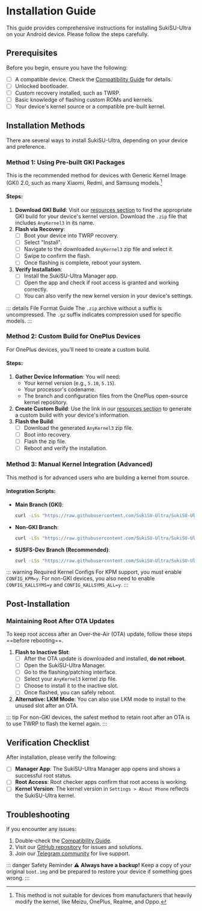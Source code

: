 # Installation Guide

This guide provides comprehensive instructions for installing SukiSU-Ultra on
your Android device. Please follow the steps carefully.

## Prerequisites

Before you begin, ensure you have the following:

- [ ] A compatible device. Check the [Compatibility Guide](./compatibility.md)
      for details.
- [ ] Unlocked bootloader.
- [ ] Custom recovery installed, such as TWRP.
- [ ] Basic knowledge of flashing custom ROMs and kernels.
- [ ] Your device's kernel source or a compatible pre-built kernel.

## Installation Methods

There are several ways to install SukiSU-Ultra, depending on your device and
preference.

### Method 1: Using Pre-built GKI Packages

This is the recommended method for devices with Generic Kernel Image (GKI) 2.0,
such as many Xiaomi, Redmi, and Samsung models.[^1]

[^1]:
    This method is not suitable for devices from manufacturers that heavily
    modify the kernel, like Meizu, OnePlus, Realme, and Oppo.

#### Steps:

1.  **Download GKI Build**: Visit our [resources section](./links.md) to find
    the appropriate GKI build for your device's kernel version. Download the
    `.zip` file that includes `AnyKernel3` in its name.
2.  **Flash via Recovery**:
    - [ ] Boot your device into TWRP recovery.
    - [ ] Select "Install".
    - [ ] Navigate to the downloaded `AnyKernel3` zip file and select it.
    - [ ] Swipe to confirm the flash.
    - [ ] Once flashing is complete, reboot your system.
3.  **Verify Installation**:
    - [ ] Install the SukiSU-Ultra Manager app.
    - [ ] Open the app and check if root access is granted and working
          correctly.
    - [ ] You can also verify the new kernel version in your device's settings.

::: details File Format Guide The `.zip` archive without a suffix is
uncompressed. The `.gz` suffix indicates compression used for specific models.
:::

### Method 2: Custom Build for OnePlus Devices

For OnePlus devices, you'll need to create a custom build.

#### Steps:

1.  **Gather Device Information**: You will need:
    - Your kernel version (e.g., `5.10`, `5.15`).
    - Your processor's codename.
    - The branch and configuration files from the OnePlus open-source kernel
      repository.
2.  **Create Custom Build**: Use the link in our [resources section](./links.md)
    to generate a custom build with your device's information.
3.  **Flash the Build**:
    - [ ] Download the generated `AnyKernel3` zip file.
    - [ ] Boot into recovery.
    - [ ] Flash the zip file.
    - [ ] Reboot and verify the installation.

### Method 3: Manual Kernel Integration (Advanced)

This method is for advanced users who are building a kernel from source.

#### Integration Scripts:

- **Main Branch (GKI)**:
  ```sh [bash]
  curl -LSs "https://raw.githubusercontent.com/SukiSU-Ultra/SukiSU-Ultra/main/kernel/setup.sh" | bash -s main
  ```
- **Non-GKI Branch**:
  ```sh [bash]
  curl -LSs "https://raw.githubusercontent.com/SukiSU-Ultra/SukiSU-Ultra/main/kernel/setup.sh" | bash -s nongki
  ```
- **SUSFS-Dev Branch (Recommended)**:
  ```sh [bash]
  curl -LSs "https://raw.githubusercontent.com/SukiSU-Ultra/SukiSU-Ultra/main/kernel/setup.sh" | bash -s susfs-main
  ```

::: warning Required Kernel Configs For KPM support, you must enable
`CONFIG_KPM=y`. For non-GKI devices, you also need to enable `CONFIG_KALLSYMS=y`
and `CONFIG_KALLSYMS_ALL=y`. :::

## Post-Installation

### Maintaining Root After OTA Updates

To keep root access after an Over-the-Air (OTA) update, follow these steps
==before rebooting==.

1.  **Flash to Inactive Slot**:
    - [ ] After the OTA update is downloaded and installed, **do not reboot**.
    - [ ] Open the SukiSU-Ultra Manager.
    - [ ] Go to the flashing/patching interface.
    - [ ] Select your `AnyKernel3` kernel zip file.
    - [ ] Choose to install it to the inactive slot.
    - [ ] Once flashed, you can safely reboot.
2.  **Alternative: LKM Mode**: You can also use LKM mode to install to the
    unused slot after an OTA.

::: tip For non-GKI devices, the safest method to retain root after an OTA is to
use TWRP to flash the kernel again. :::

## Verification Checklist

After installation, please verify the following:

- [ ] **Manager App**: The SukiSU-Ultra Manager app opens and shows a successful
      root status.
- [ ] **Root Access**: Root checker apps confirm that root access is working.
- [ ] **Kernel Version**: The kernel version in `Settings > About Phone`
      reflects the SukiSU-Ultra kernel.

## Troubleshooting

If you encounter any issues:

1.  Double-check the [Compatibility Guide](./compatibility.md).
2.  Visit our [GitHub repository](https://github.com/sukisu-ultra/sukisu-ultra)
    for issues and solutions.
3.  Join our [Telegram community](https://t.me/sukiksu) for live support.

::: danger Safety Reminder ⚠️ **Always have a backup!** Keep a copy of your
original `boot.img` and be prepared to restore your device if something goes
wrong. :::
